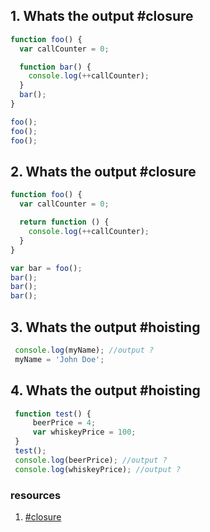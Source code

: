 ## 1. Whats the output #closure
```` javascript
function foo() {
  var callCounter = 0;

  function bar() {
    console.log(++callCounter);
  }
  bar();
}

foo();
foo();
foo();
````

## 2. Whats the output #closure
```` javascript
function foo() {
  var callCounter = 0;

  return function () {
    console.log(++callCounter);
  }
}

var bar = foo();
bar();
bar();
bar();
````
## 3. Whats the output #hoisting
 ```javascript
  console.log(myName); //output ?
  myName = 'John Doe';
 ```
## 4. Whats the output #hoisting
 ```javascript
  function test() {
      beerPrice = 4;
      var whiskeyPrice = 100;
  }
  test();
  console.log(beerPrice); //output ?
  console.log(whiskeyPrice); //output ?
 ```



### resources
1. [#closure](https://stackoverflow.com/a/111200/8321804)

